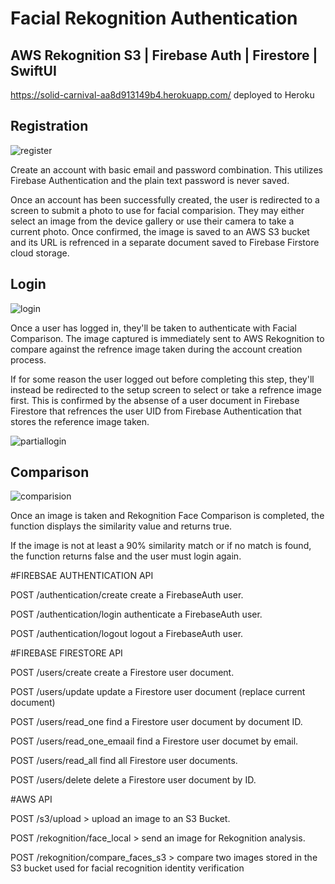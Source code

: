 # Facial Rekognition Authentication
## AWS Rekognition S3 | Firebase Auth | Firestore | SwiftUI

https://solid-carnival-aa8d913149b4.herokuapp.com/ deployed to Heroku


## Registration

![register](https://github.com/Pierre81385/solid-carnival/blob/main/Assets/RegisterDemo.gif?raw=true)

Create an account with basic email and password combination. This utilizes Firebase Authentication and the plain text password is never saved. 

Once an account has been successfully created, the user is redirected to a screen to submit a photo to use for facial comparision. 
They may either select an image from the device gallery or use their camera to take a current photo. 
Once confirmed, the image is saved to an AWS S3 bucket and its URL is refrenced in a separate document saved to Firebase Firstore cloud storage.

## Login

![login](https://github.com/Pierre81385/solid-carnival/blob/main/Assets/LoginDemo.gif?raw=true)

Once a user has logged in, they'll be taken to authenticate with Facial Comparison. 
The image captured is immediately sent to AWS Rekognition to compare against the refrence image taken during the account creation process.

If for some reason the user logged out before completing this step, they'll instead be redirected to the setup screen to select or take a refrence image first. 
This is confirmed by the absense of a user document in Firebase Firestore that refrences the user UID from Firebase Authentication that stores the reference image taken.

![partiallogin](https://github.com/Pierre81385/solid-carnival/blob/main/Assets/PartialLoginDemo.gif?raw=true)

## Comparison

![comparision](https://github.com/Pierre81385/solid-carnival/blob/main/Assets/faceComparison.gif?raw=true)

Once an image is taken and Rekognition Face Comparison is completed, the function displays the similarity value and returns true. 

If the image is not at least a 90% similarity match or if no match is found, the function returns false and the user must login again.



#FIREBSAE AUTHENTICATION API

POST /authentication/create create a FirebaseAuth user.

POST /authentication/login authenticate a FirebaseAuth user.

POST /authentication/logout logout a FirebaseAuth user.

#FIREBASE FIRESTORE API

POST /users/create create a Firestore user document.
 
POST /users/update update a Firestore user document (replace current document)

POST /users/read_one find a Firestore user document by document ID.

POST /users/read_one_emaail find a Firestore user documet by email.

POST /users/read_all find all Firestore user documents.

POST /users/delete delete a Firestore user document by ID.


#AWS API
 
POST /s3/upload > upload an image to an S3 Bucket. 

POST /rekognition/face_local > send an image for Rekognition analysis.

POST /rekognition/compare_faces_s3 > compare two images stored in the S3 bucket used for facial recognition identity verification 




